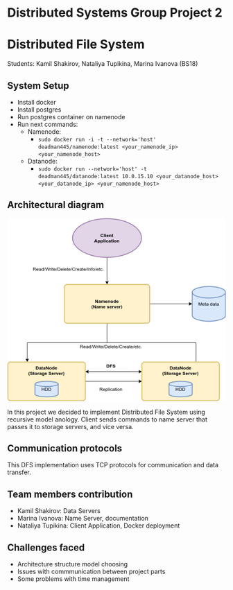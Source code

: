 # Distributed Systems Group Project 2
# Distributed File System
  Students: Kamil Shakirov, Nataliya Tupikina, Marina Ivanova (BS18)

## System Setup
  + Install docker
  + Install postgres 
  + Run postgres container on namenode
  + Run next commands:
      + Namenode:
        + ```sudo docker run -i -t --network='host' deadman445/namenode:latest <your_namenode_ip> <your_namenode_host>```
      + Datanode:
        + ```sudo docker run --network='host' -t deadman445/datanode:latest 10.0.15.10 <your_datanode_host> <your_datanode_ip> <your_namenode_host>```
## Architectural diagram
![Chat](https://github.com/mari1647iv/DFS/blob/main/ArchitecturalDiagram.png)


  In this project we decided to implement Distributed File System using recursive model anology. Client sends commands to name server that passes it to storage servers, and vice versa.
## Communication protocols
  This DFS implementation uses TCP protocols for communication and data transfer.
## Team members contribution

  + Kamil Shakirov: Data Servers
  + Marina Ivanova: Name Server, documentation
  + Nataliya Tupikina: Client Application, Docker deployment
  
## Challenges faced
  + Architecture structure model choosing
  + Issues with commmunication between project parts
  + Some problems with time management
